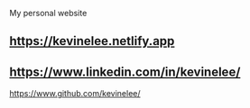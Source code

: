 My personal website

https://kevinelee.netlify.app
--
https://www.linkedin.com/in/kevinelee/
--
https://www.github.com/kevinelee/
